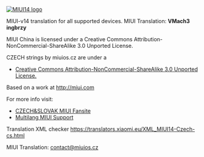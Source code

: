 
[![MIUI14 logo](https://i.imgur.com/6NG8sOz.jpg)](https://xiaomi.eu/)

MIUI-v14 translation for all supported devices. MIUI Translation: **VMach3** **ingbrzy**


MIUI China is licensed under a Creative Commons Attribution-NonCommercial-ShareAlike 3.0 Unported License.

CZECH strings by miuios.cz are under a 
- [Creative Commons Attribution-NonCommercial-ShareAlike 3.0 Unported License.](http://creativecommons.org/licenses/by-nc-sa/3.0/)

Based on a work at http://miui.com

For more info visit:
- [CZECH&SLOVAK MIUI Fansite](http://miuios.cz)  
- [Multilang MIUI Support](http://xiaomi.eu) 

Translation XML checker https://translators.xiaomi.eu/XML_MIUI14-Czech-cs.html

MIUI Translation: contact@miuios.cz
